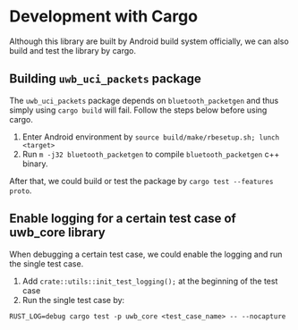# Development with Cargo

Although this library are built by Android build system officially, we can also
build and test the library by cargo.

## Building `uwb_uci_packets` package

The `uwb_uci_packets` package depends on `bluetooth_packetgen` and thus simply
using `cargo build` will fail. Follow the steps below before using cargo.

1. Enter Android environment by `source build/make/rbesetup.sh; lunch <target>`
2. Run `m -j32 bluetooth_packetgen` to compile `bluetooth_packetgen` c++ binary.

After that, we could build or test the package by `cargo test --features proto`.

## Enable logging for a certain test case of uwb\_core library

When debugging a certain test case, we could enable the logging and run the
single test case.

1. Add `crate::utils::init_test_logging();` at the beginning of the test case
2. Run the single test case by:
```
RUST_LOG=debug cargo test -p uwb_core <test_case_name> -- --nocapture
```
